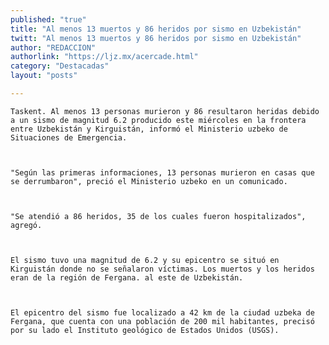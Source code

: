 ```yaml
---
published: "true"
title: "Al menos 13 muertos y 86 heridos por sismo en Uzbekistán"
twitt: "Al menos 13 muertos y 86 heridos por sismo en Uzbekistán"
author: "REDACCION"
authorlink: "https://ljz.mx/acercade.html"
category: "Destacadas"
layout: "posts"

---
```



  
    Taskent. Al menos 13 personas murieron y 86 resultaron heridas debido a un sismo de magnitud 6.2 producido este miércoles en la frontera entre Uzbekistán y Kirguistán, informó el Ministerio uzbeko de Situaciones de Emergencia.
  
  
  
    "Según las primeras informaciones, 13 personas murieron en casas que se derrumbaron", preció el Ministerio uzbeko en un comunicado.
  
  
  
    "Se atendió a 86 heridos, 35 de los cuales fueron hospitalizados", agregó.
  
  
  
    El sismo tuvo una magnitud de 6.2 y su epicentro se situó en Kirguistán donde no se señalaron víctimas. Los muertos y los heridos eran de la región de Fergana. al este de Uzbekistán.
  
  
  
    El epicentro del sismo fue localizado a 42 km de la ciudad uzbeka de Fergana, que cuenta con una población de 200 mil habitantes, precisó por su lado el Instituto geológico de Estados Unidos (USGS).
  

